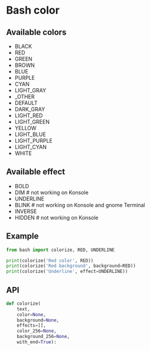 # Bash color

## Available colors

* BLACK
* RED
* GREEN
* BROWN
* BLUE
* PURPLE
* CYAN
* LIGHT_GRAY
* _OTHER
* DEFAULT
* DARK_GRAY
* LIGHT_RED
* LIGHT_GREEN
* YELLOW
* LIGHT_BLUE
* LIGHT_PURPLE
* LIGHT_CYAN
* WHITE

## Available effect

* BOLD
* DIM  # not working on Konsole
* UNDERLINE
* BLINK  # not working on Konsole and gnome Terminal
* INVERSE
* HIDDEN  # not working on Konsole

## Example

```python
from bash import colorize, RED, UNDERLINE

print(colorize('Red color', RED))
print(colorize('Red background', background=RED))
print(colorize('Underline', effect=UNDERLINE))
```

## API

```python
def colorize(
    text,
    color=None,
    background=None,
    effects=[],
    color_256=None,
    background_256=None,
    with_end=True):
```
